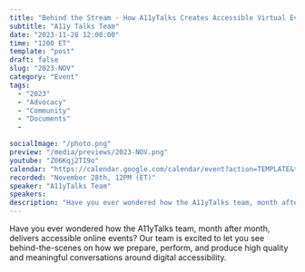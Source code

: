 ```yaml
---
title: "Behind the Stream - How A11yTalks Creates Accessible Virtual Events"
subtitle: "A11y Talks Team"
date: "2023-11-28 12:00:00"
time: "1200 ET"
template: "post"
draft: false
slug: "2023-NOV"
category: "Event"
tags:
  - "2023"
  - "Advocacy"
  - "Community"
  - "Documents"
  -

socialImage: "/photo.png"
preview: "/media/previews/2023-NOV.png"
youtube: "Z06Kqj2TI9o"
calendar: "https://calendar.google.com/calendar/event?action=TEMPLATE&tmeid=MmJlbmpocnBoZmY2c2FxdnA5dGtya2k2NWUgdGVhbUBhMTF5dGFsa3MuY29t&tmsrc=team%40a11ytalks.com"
recorded: "November 28th, 12PM (ET)"
speaker: "A11yTalks Team"
speakers:
description: "Have you ever wondered how the A11yTalks team, month after month, delivers accessible online events? Our team is excited to let you see behind-the-scenes on how we prepare, perform, and produce high quality and meaningful conversations around digital accessibility."
---
```

Have you ever wondered how the A11yTalks team, month after month, delivers accessible online events? Our team is excited to let you see behind-the-scenes on how we prepare, perform, and produce high quality and meaningful conversations around digital accessibility.

